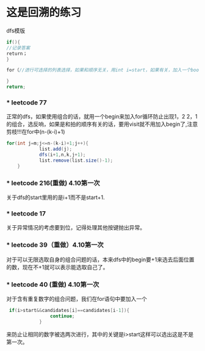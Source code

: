 # 这是回溯的练习

dfs模版
```java
if(){
//记录答案
return；
}

for（//进行可选择的列表选择，如果和顺序无关，用int i=start，如果有关，加入一个boolean的visit）{

}
return;
```
### * leetcode 77
正常的dfs，如果使用组合的话，就用一个begin来加入for循环防止出现1，2 2，1的组合，选反响，如果是和拍的顺序有关的话，要用visit就不用加入begin了,注意剪枝!!!在for中(n-(k-i)+1)
```java
for(int j=m;j<=n-(k-i)+1;j++){
            list.add(j);
            dfs(i+1,n,k,j+1);
            list.remove(list.size()-1);
    }
```

### * leetcode 216(重做) 4.10第一次
关于dfs的start里用的是i+1而不是start+1.

### * leetcode 17
关于异常情况的考虑要到位，记得处理其他按键抛出异常。

### * leetcode 39（重做）4.10第一次
对于可以无限选取自身的组合问题的话，本来dfs中的begin要+1来选去后面位置的数，现在不+1就可以表示能选取自己了。

### * leetcode 40 (重做) 4.10第一次
对于含有重复数字的组合问题，我们在for语句中要加入一个
```java
 if(i>start&&candidates[i]==candidates[i-1]){
                continue;
            }
```
来防止让相同的数字被选两次进行，其中的关键是i>start这样可以选出这是不是第一次。

